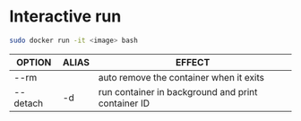 # Interactive run

```sh
sudo docker run -it <image> bash
```

| OPTION   | ALIAS | EFFECT                                             |
| -------- | ----- | -------------------------------------------------- |
| --rm     |       | auto remove the container when it exits            |
| --detach | -d    | run container in background and print container ID |
